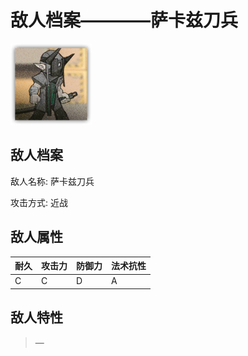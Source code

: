 # 敌人档案————萨卡兹刀兵

![萨卡兹刀兵](./eneIcons/萨卡兹刀兵.png)

## 敌人档案

敌人名称: 萨卡兹刀兵

攻击方式: 近战

## 敌人属性

| 耐久      | 攻击力  | 防御力 | 法术抗性 |
|---------|------|-----|------|
| C | C | D | A |

## 敌人特性
> —
